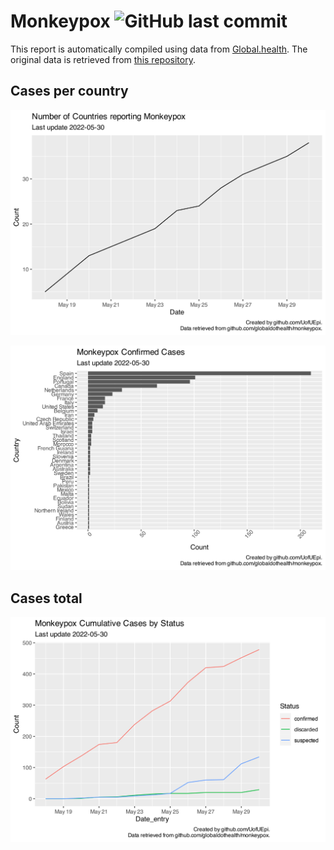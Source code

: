 
# Monkeypox ![GitHub last commit](https://img.shields.io/github/last-commit/dslabscl/covid-data)

This report is automatically compiled using data from
[Global.health](https://global.health). The original data is retrieved
from [this repository](https://github.com/globaldothealth/monkeypox).

## Cases per country

![](README_files/figure-gfm/number-countries-affected-1.svg)<!-- -->

![](README_files/figure-gfm/per-country-1.svg)<!-- -->

## Cases total

![](README_files/figure-gfm/timeline-1.svg)<!-- -->
